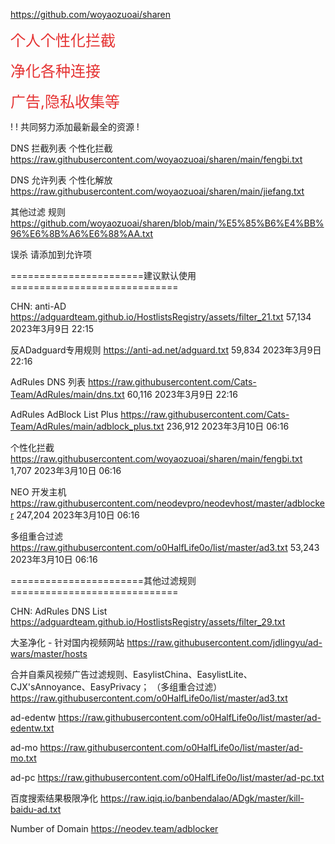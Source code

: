 https://github.com/woyaozuoai/sharen
<p>
	<span style="font-size:24px;color:#E53333;">个人个性化拦截</span>
</p>

<p>
	<span style="font-size:24px;color:#E53333;">净化各种连接</span>
</p>
	<span style="font-size:24px;color:#E53333;">广告,隐私收集等</span>
</p>
! 
! 共同努力添加最新最全的资源
! 

DNS 拦截列表
个性化拦截 https://raw.githubusercontent.com/woyaozuoai/sharen/main/fengbi.txt


DNS 允许列表
个性化解放 https://raw.githubusercontent.com/woyaozuoai/sharen/main/jiefang.txt

其他过滤 规则
https://github.com/woyaozuoai/sharen/blob/main/%E5%85%B6%E4%BB%96%E6%8B%A6%E6%88%AA.txt


误杀 请添加到允许项

=======================建议默认使用=============================


CHN: anti-AD
https://adguardteam.github.io/HostlistsRegistry/assets/filter_21.txt
57,134
2023年3月9日 22:15

反ADadguard专用规则
https://anti-ad.net/adguard.txt
59,834
2023年3月9日 22:16

AdRules DNS 列表
https://raw.githubusercontent.com/Cats-Team/AdRules/main/dns.txt
60,116
2023年3月9日 22:16

AdRules AdBlock List Plus
https://raw.githubusercontent.com/Cats-Team/AdRules/main/adblock_plus.txt
236,912
2023年3月10日 06:16

个性化拦截
https://raw.githubusercontent.com/woyaozuoai/sharen/main/fengbi.txt
1,707
2023年3月10日 06:16

NEO 开发主机
https://raw.githubusercontent.com/neodevpro/neodevhost/master/adblocker
247,204
2023年3月10日 06:16

多组重合过滤
https://raw.githubusercontent.com/o0HalfLife0o/list/master/ad3.txt
53,243
2023年3月10日 06:16



=======================其他过滤规则=============================


CHN: AdRules DNS List
https://adguardteam.github.io/HostlistsRegistry/assets/filter_29.txt



大圣净化 - 针对国内视频网站
https://raw.githubusercontent.com/jdlingyu/ad-wars/master/hosts

合并自乘风视频广告过滤规则、EasylistChina、EasylistLite、CJX'sAnnoyance、EasyPrivacy；
（多组重合过滤）
https://raw.githubusercontent.com/o0HalfLife0o/list/master/ad3.txt

ad-edentw
https://raw.githubusercontent.com/o0HalfLife0o/list/master/ad-edentw.txt

ad-mo
https://raw.githubusercontent.com/o0HalfLife0o/list/master/ad-mo.txt

ad-pc
https://raw.githubusercontent.com/o0HalfLife0o/list/master/ad-pc.txt


百度搜索结果极限净化
https://raw.iqiq.io/banbendalao/ADgk/master/kill-baidu-ad.txt

Number of Domain
https://neodev.team/adblocker